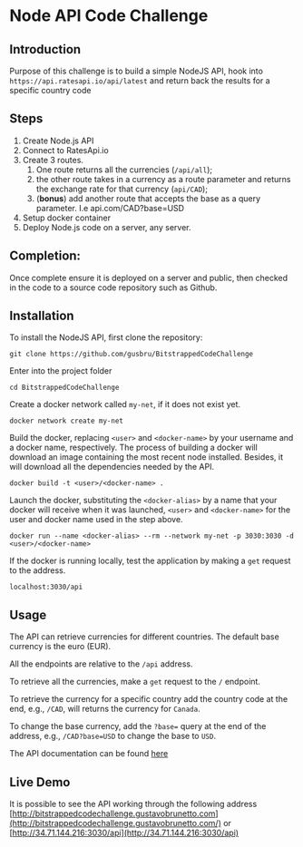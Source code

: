 # Node API Code Challenge

## Introduction

Purpose of this challenge is to build a simple NodeJS API,
hook into `https://api.ratesapi.io/api/latest` and return back
the results for a specific country code

## Steps

1. Create Node.js API
2. Connect to RatesApi.io
3. Create 3 routes.
   1. One route returns all the currencies (`/api/all`);
   2. the other route takes in a currency as a route parameter and returns the exchange
      rate for that currency (`api/CAD`);
   3. (**bonus**) add another route that accepts the base as a query parameter. I.e api.com/CAD?base=USD
4. Setup docker container
5. Deploy Node.js code on a server, any server.

## Completion:

Once complete ensure it is deployed on a server and public, then checked in the code to a source code repository such as Github.

## Installation

To install the NodeJS API, first clone the repository:

```
git clone https://github.com/gusbru/BitstrappedCodeChallenge
```

Enter into the project folder

```
cd BitstrappedCodeChallenge
```

Create a docker network called `my-net`, if it does not exist yet.

```
docker network create my-net
```

Build the docker, replacing `<user>` and `<docker-name>` by your username and a docker name,
respectively. The process of building a docker will download an image containing the most
recent node installed. Besides, it will download all the dependencies needed by the
API.

```
docker build -t <user>/<docker-name> .
```

Launch the docker, substituting the `<docker-alias>` by a name that your docker will
receive when it was launched, `<user>` and `<docker-name>` for the user and docker name
used in the step above.

```
docker run --name <docker-alias> --rm --network my-net -p 3030:3030 -d <user>/<docker-name>
```

If the docker is running locally, test the application by making a `get` request to the address.

```
localhost:3030/api
```

## Usage

The API can retrieve currencies for different countries. The default base currency is the euro (EUR).

All the endpoints are relative to the `/api` address.

To retrieve all the currencies, make a `get` request to the `/` endpoint.

To retrieve the currency for a specific country add the country code at the end, e.g., `/CAD`, will
returns the currency for `Canada`.

To change the base currency, add the `?base=` query at the end of the address, e.g., `/CAD?base=USD` to
change the base to `USD`.

The API documentation can be found [here](https://documenter.getpostman.com/view/3652511/T1LPDn4J)

## Live Demo

It is possible to see the API working through the following address
[http://bitstrappedcodechallenge.gustavobrunetto.com](http://bitstrappedcodechallenge.gustavobrunetto.com/) or [http://34.71.144.216:3030/api](http://34.71.144.216:3030/api)
